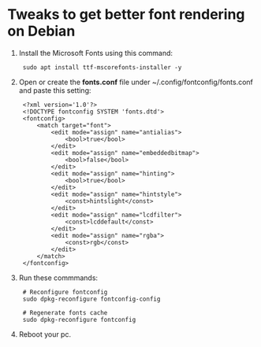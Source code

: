 <h1>Tweaks to get better font rendering on Debian</h1>

1. Install the Microsoft Fonts using this command:

        sudo apt install ttf-mscorefonts-installer -y

2. Open or create the <b>fonts.conf</b> file under ~/.config/fontconfig/fonts.conf and paste this setting:

        <?xml version='1.0'?>
        <!DOCTYPE fontconfig SYSTEM 'fonts.dtd'>
        <fontconfig>
            <match target="font">
                <edit mode="assign" name="antialias">
                    <bool>true</bool>
                </edit>
                <edit mode="assign" name="embeddedbitmap">
                    <bool>false</bool>
                </edit>
                <edit mode="assign" name="hinting">
                    <bool>true</bool>
                </edit>
                <edit mode="assign" name="hintstyle">
                    <const>hintslight</const>
                </edit>
                <edit mode="assign" name="lcdfilter">
                    <const>lcddefault</const>
                </edit>
                <edit mode="assign" name="rgba">
                    <const>rgb</const>
                </edit>
            </match>
        </fontconfig>

3. Run these commmands:

        # Reconfigure fontconfig
        sudo dpkg-reconfigure fontconfig-config

        # Regenerate fonts cache
        sudo dpkg-reconfigure fontconfig

4. Reboot your pc.
